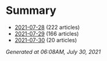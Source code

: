 # Summary
* [2021-07-28](https://github.com/nuuuwan/news_lk/blob/data/news_lk.2021-07-28.json) (222 articles)
* [2021-07-29](https://github.com/nuuuwan/news_lk/blob/data/news_lk.2021-07-29.json) (166 articles)
* [2021-07-30](https://github.com/nuuuwan/news_lk/blob/data/news_lk.2021-07-30.json) (20 articles)

*Generated at 06:08AM, July 30, 2021*